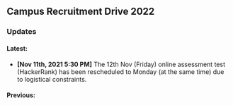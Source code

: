 ## Campus Recruitment Drive 2022
### Updates

#### Latest:

- **\[Nov 11th, 2021 5:30 PM\]** The 12th Nov (Friday) online assessment test (HackerRank) has been rescheduled to Monday (at the same time) due to logistical constraints.

#### Previous:
